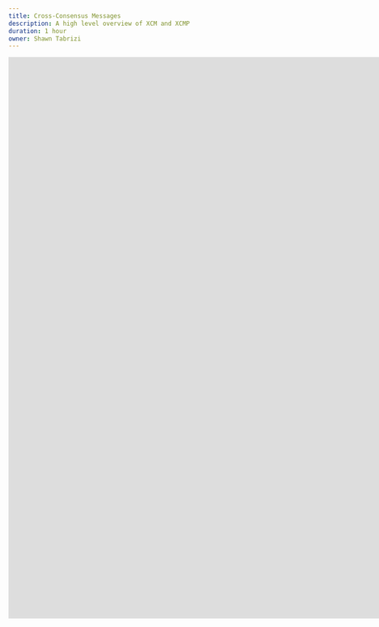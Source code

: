 ```yaml
---
title: Cross-Consensus Messages
description: A high level overview of XCM and XCMP
duration: 1 hour
owner: Shawn Tabrizi
---
```


<iframe src="https://docs.google.com/presentation/d/e/2PACX-1vRaXo5QAFLd47pHXkTixFQTqkbH-VSHdMBrQe87IgOFBS8MdhW7QammTLckcG84UOb6R8o9bh_5VV3S/embed?start=false&loop=false&delayms=3000" frameborder="0" width="1920" height="1109" allowfullscreen="true" mozallowfullscreen="true" webkitallowfullscreen="true"></iframe>
